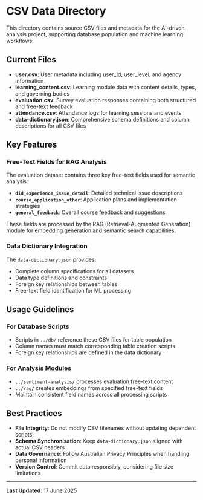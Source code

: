# CSV Data Directory

This directory contains source CSV files and metadata for the AI-driven analysis project, supporting database population and machine learning workflows.

## Current Files

- **user.csv**: User metadata including user_id, user_level, and agency information
- **learning_content.csv**: Learning module data with content details, types, and governing bodies
- **evaluation.csv**: Survey evaluation responses containing both structured and free-text feedback
- **attendance.csv**: Attendance logs for learning sessions and events
- **data-dictionary.json**: Comprehensive schema definitions and column descriptions for all CSV files

## Key Features

### Free-Text Fields for RAG Analysis
The evaluation dataset contains three key free-text fields used for semantic analysis:
- **`did_experience_issue_detail`**: Detailed technical issue descriptions
- **`course_application_other`**: Application plans and implementation strategies
- **`general_feedback`**: Overall course feedback and suggestions

These fields are processed by the RAG (Retrieval-Augmented Generation) module for embedding generation and semantic search capabilities.

### Data Dictionary Integration
The `data-dictionary.json` provides:
- Complete column specifications for all datasets
- Data type definitions and constraints
- Foreign key relationships between tables
- Free-text field identification for ML processing

## Usage Guidelines

### For Database Scripts
- Scripts in `../db/` reference these CSV files for table population
- Column names must match corresponding table creation scripts
- Foreign key relationships are defined in the data dictionary

### For Analysis Modules
- `../sentiment-analysis/` processes evaluation free-text content
- `../rag/` creates embeddings from specified free-text fields
- Maintain consistent field names across all processing scripts

## Best Practices

- **File Integrity**: Do not modify CSV filenames without updating dependent scripts
- **Schema Synchronisation**: Keep `data-dictionary.json` aligned with actual CSV headers
- **Data Governance**: Follow Australian Privacy Principles when handling personal information
- **Version Control**: Commit data responsibly, considering file size limitations

---
**Last Updated**: 17 June 2025
